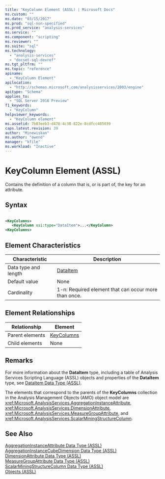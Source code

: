 ```yaml
---
title: "KeyColumn Element (ASSL) | Microsoft Docs"
ms.custom: ""
ms.date: "03/15/2017"
ms.prod: "sql-non-specified"
ms.prod_service: "analysis-services"
ms.service: ""
ms.component: "scripting"
ms.reviewer: ""
ms.suite: "sql"
ms.technology: 
  - "analysis-services"
  - "docset-sql-devref"
ms.tgt_pltfrm: ""
ms.topic: "reference"
apiname: 
  - "KeyColumn Element"
apilocation: 
  - "http://schemas.microsoft.com/analysisservices/2003/engine"
apitype: "Schema"
applies_to: 
  - "SQL Server 2016 Preview"
f1_keywords: 
  - "KeyColumn"
helpviewer_keywords: 
  - "KeyColumn element"
ms.assetid: 7b03eeb3-d478-4c38-822e-8cdfcc485039
caps.latest.revision: 39
author: "Minewiskan"
ms.author: "owend"
manager: "kfile"
ms.workload: "Inactive"
---
```

# KeyColumn Element (ASSL)
  Contains the definition of a column that is, or is part of, the key for an attribute.  
  
## Syntax  
  
```xml  
  
<KeyColumns>  
   <KeyColumn xsi:type="DataItem">...</KeyColumn>  
<KeyColumns>  
```  
  
## Element Characteristics  
  
|Characteristic|Description|  
|--------------------|-----------------|  
|Data type and length|[DataItem](../../../analysis-services/scripting/data-type/dataitem-data-type-assl.md)|  
|Default value|None|  
|Cardinality|1-n: Required element that can occur more than once.|  
  
## Element Relationships  
  
|Relationship|Element|  
|------------------|-------------|  
|Parent elements|[KeyColumns](../../../analysis-services/scripting/collections/keycolumns-element-assl.md)|  
|Child elements|None|  
  
## Remarks  
 For more information about the **DataItem** type, including a table of Analysis Services Scripting Language (ASSL) objects and properties of the **DataItem** type, see [DataItem Data Type &#40;ASSL&#41;](../../../analysis-services/scripting/data-type/dataitem-data-type-assl.md).  
  
 The elements that correspond to the parents of the **KeyColumns** collection in the Analysis Management Objects (AMO) object model are <xref:Microsoft.AnalysisServices.AggregationInstanceAttribute>, <xref:Microsoft.AnalysisServices.DimensionAttribute>, <xref:Microsoft.AnalysisServices.MeasureGroupAttribute>, and <xref:Microsoft.AnalysisServices.ScalarMiningStructureColumn>.  
  
## See Also  
 [AggregationInstanceAttribute Data Type &#40;ASSL&#41;](../../../analysis-services/scripting/data-type/aggregationinstanceattribute-data-type-assl.md)   
 [AggregationInstanceCubeDimension Data Type &#40;ASSL&#41;](../../../analysis-services/scripting/data-type/aggregationinstancecubedimension-data-type-assl.md)   
 [DimensionAttribute Data Type &#40;ASSL&#41;](../../../analysis-services/scripting/data-type/dimensionattribute-data-type-assl.md)   
 [MeasureGroupAttribute Data Type &#40;ASSL&#41;](../../../analysis-services/scripting/data-type/measuregroupattribute-data-type-assl.md)   
 [ScalarMiningStructureColumn Data Type &#40;ASSL&#41;](../../../analysis-services/scripting/data-type/scalarminingstructurecolumn-data-type-assl.md)   
 [Objects &#40;ASSL&#41;](../../../analysis-services/scripting/objects/objects-assl.md)  
  
  
